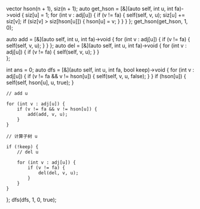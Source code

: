 

vector<int> hson(n + 1), siz(n + 1);
auto get_hson = [&](auto self, int u, int fa)->void {
    siz[u] = 1;
    for (int v : adj[u]) {
        if (v != fa) {
            self(self, v, u);
            siz[u] += siz[v];
            if (siz[v] > siz[hson[u]]) {
                hson[u] = v;
            }
        }
    }
};
get_hson(get_hson, 1, 0);

auto add = [&](auto self, int u, int fa)->void {
    for (int v : adj[u]) {
        if (v != fa) {
            self(self, v, u);
        }
    }
};
auto del = [&](auto self, int u, int fa)->void {
    for (int v : adj[u]) {
        if (v != fa) {
            self(self, v, u);
        }
    }        
};

int ans = 0;
auto dfs = [&](auto self, int u, int fa, bool keep)->void {
    for (int v : adj[u]) {
        if (v != fa && v != hson[u]) {
            self(self, v, u, false);
        }
    }
    if (hson[u]) {
        self(self, hson[u], u, true);
    }

    // add u

    for (int v : adj[u]) {
        if (v != fa && v != hson[u]) {
            add(add, v, u);
        }
    }

    // 计算子树 u

    if (!keep) {
        // del u

        for (int v : adj[u]) {
            if (v != fa) {
                del(del, v, u);
            }
        }            
    }
};
dfs(dfs, 1, 0, true);
